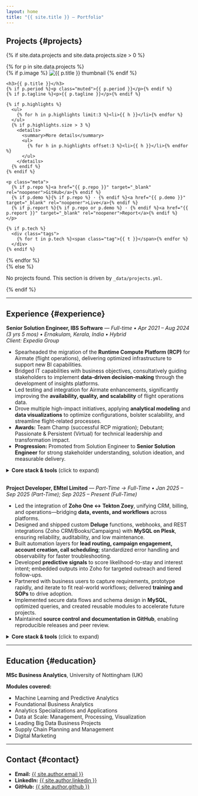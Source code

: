 ```yaml
---
layout: home
title: "{{ site.title }} — Portfolio"
---
```


## Projects {#projects}

{% if site.data.projects and site.data.projects.size > 0 %}
<div class="grid">
  {% for p in site.data.projects %}
  <div class="card">
    {% if p.image %}
      <img class="thumb"
           src="{{ p.image | relative_url }}"
           alt="{{ p.title }} thumbnail"
           loading="lazy" decoding="async">
    {% endif %}

    <h3>{{ p.title }}</h3>
    {% if p.period %}<p class="muted">{{ p.period }}</p>{% endif %}
    {% if p.tagline %}<p>{{ p.tagline }}</p>{% endif %}

    {% if p.highlights %}
      <ul>
        {% for h in p.highlights limit:3 %}<li>{{ h }}</li>{% endfor %}
      </ul>
      {% if p.highlights.size > 3 %}
        <details>
          <summary>More details</summary>
          <ul>
            {% for h in p.highlights offset:3 %}<li>{{ h }}</li>{% endfor %}
          </ul>
        </details>
      {% endif %}
    {% endif %}

    <p class="meta">
      {% if p.repo %}<a href="{{ p.repo }}" target="_blank" rel="noopener">GitHub</a>{% endif %}
      {% if p.demo %}{% if p.repo %} · {% endif %}<a href="{{ p.demo }}" target="_blank" rel="noopener">Live</a>{% endif %}
      {% if p.report %}{% if p.repo or p.demo %} · {% endif %}<a href="{{ p.report }}" target="_blank" rel="noopener">Report</a>{% endif %}
    </p>

    {% if p.tech %}
      <div class="tags">
        {% for t in p.tech %}<span class="tag">{{ t }}</span>{% endfor %}
      </div>
    {% endif %}
  </div>
  {% endfor %}
</div>
{% else %}
<p class="muted">No projects found. This section is driven by <code>_data/projects.yml</code>.</p>
{% endif %}

---

## Experience {#experience}

**Senior Solution Engineer, IBS Software** — _Full-time • Apr 2021 – Aug 2024 (3 yrs 5 mos) • Ernakulam, Kerala, India • Hybrid_  
_Client: Expedia Group_

- Spearheaded the migration of the **Runtime Compute Platform (RCP)** for Airmate (flight operations), delivering optimized infrastructure to support new BI capabilities.  
- Bridged IT capabilities with business objectives, consultatively guiding stakeholders to implement **data-driven decision-making** through the development of insights platforms.  
- Led testing and integration for Airmate enhancements, significantly improving the **availability, quality, and scalability** of flight operations data.  
- Drove multiple high-impact initiatives, applying **analytical modeling** and **data visualizations** to optimize configurations, bolster scalability, and streamline flight-related processes.  
- **Awards:** Team Champ (successful RCP migration); Debutant; Passionate & Persistent (Virtual) for technical leadership and transformation impact.  
- **Progression:** Promoted from Solution Engineer to **Senior Solution Engineer** for strong stakeholder understanding, solution ideation, and measurable delivery.

<details>
<summary><strong>Core stack & tools</strong> (click to expand)</summary>

**Full-Stack & Languages:** Core Java, Kotlin, Python, JavaScript, React.js  
**Cloud & DevOps:** AWS, Kubernetes, Docker, Jenkins, Spinnaker, GitHub Actions  
**Data & DB:** SQL  
**Practices:** Project management, problem solving, business analysis, GitHub/CI/CD
</details>

<br/>

**Project Developer, EMtel Limited** — _Part-Time → Full-Time • Jan 2025 – Sep 2025 (Part-Time); Sep 2025 – Present (Full-Time)_  

- Led the integration of **Zoho One ↔ Tekton Zoey**, unifying CRM, billing, and operations—bridging **data, events, and workflows** across platforms.  
- Designed and shipped custom **Deluge** functions, webhooks, and REST integrations (Zoho CRM/Books/Campaigns) with **MySQL on Plesk**, ensuring reliability, auditability, and low maintenance.  
- Built automation layers for **lead routing, campaign engagement, account creation, call scheduling**; standardized error handling and observability for faster troubleshooting.  
- Developed **predictive signals** to score likelihood-to-stay and interest intent; embedded outputs into Zoho for targeted outreach and tiered follow-ups.  
- Partnered with business users to capture requirements, prototype rapidly, and iterate to fit real-world workflows; delivered **training and SOPs** to drive adoption.  
- Implemented secure data flows and schema design in **MySQL**, optimized queries, and created reusable modules to accelerate future projects.  
- Maintained **source control and documentation in GitHub**, enabling reproducible releases and peer review.

<details>
<summary><strong>Core stack & tools</strong> (click to expand)</summary>

**Platforms:** Zoho One, Tekton Zoey, Plesk  
**Languages:** Deluge, Python, SQL (MySQL), PHP, HTML/CSS/JavaScript  
**Integration:** REST APIs, webhooks, OAuth, error/exception handling, idempotency  
**DevOps/Tools:** GitHub, logging/monitoring, documentation & SOPs  
**Business:** Stakeholder management, requirements elicitation, user training, process redesign
</details>

---

## Education {#education}

**MSc Business Analytics**, University of Nottingham (UK)

**Modules covered:**
- Machine Learning and Predictive Analytics  
- Foundational Business Analytics  
- Analytics Specializations and Applications  
- Data at Scale: Management, Processing, Visualization  
- Leading Big Data Business Projects  
- Supply Chain Planning and Management  
- Digital Marketing

---

## Contact {#contact}

- **Email:** <a href="mailto:{{ site.author.email }}">{{ site.author.email }}</a>  
- **LinkedIn:** <a href="{{ site.author.linkedin }}" target="_blank" rel="noopener">{{ site.author.linkedin }}</a>  
- **GitHub:** <a href="{{ site.author.github }}" target="_blank" rel="noopener">{{ site.author.github }}</a>
